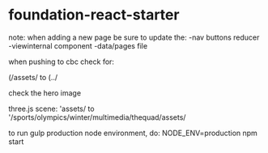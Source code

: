 # foundation-react-starter

note:
when adding a new page be sure to update the: 
-nav buttons reducer
-viewinternal component
-data/pages file

when pushing to cbc check for:


(/assets/
to
(../

check the hero image

three.js scene:
'assets/
to
'/sports/olympics/winter/multimedia/thequad/assets/

to run gulp production node environment, do:
NODE_ENV=production npm start